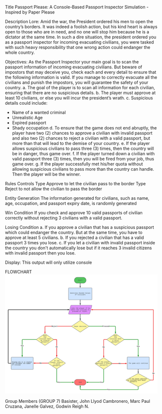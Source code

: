 Title
Passport Please: A Console-Based Passport Inspector Simulation - Inspired by Paper Please 

Description
Lore: Amid the war, the President ordered his men to open the country’s borders. It was indeed a foolish action, but his kind heart is always open to those who are in need, and no one will stop him because he is a dictator at the same time. In such a dire situation, the president ordered you as a passport inspector for incoming evacuating civilians, you were tasked with such heavy responsibility that one wrong action could endanger the whole country.

Objectives: As the Passport Inspector your main goal is to scan the passport information of incoming evacuating civilians. But beware of impostors that may deceive you, check each and every detail to ensure that the following information is valid. If you manage to correctly evacuate all the civilians and punish the impostors, you will guarantee the safety of your country.
a.	The goal of the player is to scan all information for each civilian, ensuring that there are no suspicious details.
b.	The player must approve at least 10 civilians, or else you will incur the president’s wrath.
c.	Suspicious details could include:
-	Name of a wanted criminal
-	Unrealistic Age
-	Expired passport
-	Shady occupation 
d.	To ensure that the game does not end abruptly, the player have two (2) chances to approve a civilian with invalid passport and also two (2) chances to reject a civilian with a valid passport, but more than that will lead to the demise of your country.
e.	If the player allows suspicious civilians to pass three (3) times, then the country will be in danger, thus game over.
f.	If the player turned down a civilian with valid passport three (3) times, then you will be fired from your job, thus game over.
g.	If the player successfully met his/her quota without allowing suspicious civilians to pass more than the country can handle. Then the player will be the winner.


Rules 
Controls
Type Approve to let the civilian pass to the border 
Type Reject to not allow the civilian to pass the border

Entity Generation
The information generated for civilians, such as name, age, occupation, and passport expiry date, is randomly generated

Win Condition
If you check and approve 10 valid passports of civilian correctly without rejecting 3 civilians with a valid passport.

Losing Condition
a.	If you approve a civilian that has a suspicious passport which could endanger the country. But at the same time, you have to approve at least 5 civilians.
b.	If you rejected a civilian that has a valid passport 3 times you lose.
c.	If you let a civilian with invalid passport inside the country you don't automatically lose but if it reaches 3 invalid citizens with invalid passport then you lose.

Display: This output will only utilize console 

FLOWCHART
![alt text](https://github.com/User-Suuro/passport-please/blob/main/flowchart.png)
	
Group Members (GROUP 7)
Basister, John Llyod
Cambronero, Marc Paul
Cruzana, Janelle
Galvez, Godwin Reigh N.
